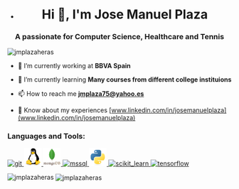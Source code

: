 - <h1 align="center">Hi 👋, I'm Jose Manuel Plaza</h1>
<h3 align="center">A passionate for Computer Science, Healthcare and Tennis</h3>

<p align="left"> <img src="https://komarev.com/ghpvc/?username=jmplazaheras&label=Profile%20views&color=0e75b6&style=flat" alt="jmplazaheras" /> </p>

- 🔭 I’m currently working at **BBVA Spain**

- 🌱 I’m currently learning **Many courses from different college instituions**

- 📫 How to reach me **jmplaza75@yahoo.es**

- 📄 Know about my experiences [www.linkedin.com/in/josemanuelplaza](www.linkedin.com/in/josemanuelplaza)


<h3 align="left">Languages and Tools:</h3>
<p align="left"> <a href="https://git-scm.com/" target="_blank"> <img src="https://www.vectorlogo.zone/logos/git-scm/git-scm-icon.svg" alt="git" width="40" height="40"/> </a> <a href="https://www.linux.org/" target="_blank"> <img src="https://raw.githubusercontent.com/devicons/devicon/master/icons/linux/linux-original.svg" alt="linux" width="40" height="40"/> </a> <a href="https://www.mongodb.com/" target="_blank"> <img src="https://raw.githubusercontent.com/devicons/devicon/master/icons/mongodb/mongodb-original-wordmark.svg" alt="mongodb" width="40" height="40"/> </a> <a href="https://www.microsoft.com/en-us/sql-server" target="_blank"> <img src="https://www.svgrepo.com/show/303229/microsoft-sql-server-logo.svg" alt="mssql" width="40" height="40"/> </a> <a href="https://www.python.org" target="_blank"> <img src="https://raw.githubusercontent.com/devicons/devicon/master/icons/python/python-original.svg" alt="python" width="40" height="40"/> </a> <a href="https://scikit-learn.org/" target="_blank"> <img src="https://upload.wikimedia.org/wikipedia/commons/0/05/Scikit_learn_logo_small.svg" alt="scikit_learn" width="40" height="40"/> </a> <a href="https://www.tensorflow.org" target="_blank"> <img src="https://www.vectorlogo.zone/logos/tensorflow/tensorflow-icon.svg" alt="tensorflow" width="40" height="40"/> </a> </p>

<p><img align="left" src="https://github-readme-stats.vercel.app/api/top-langs?username=jmplazaheras&show_icons=true&locale=en&layout=compact" alt="jmplazaheras" /></p>

<p>&nbsp;<img align="center" src="https://github-readme-stats.vercel.app/api?username=jmplazaheras&show_icons=true&locale=en" alt="jmplazaheras" /></p>
